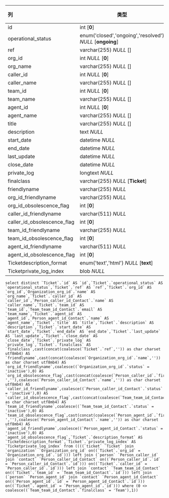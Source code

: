 | 列                          | 类型                                                     | 注释 |
| :-------------------------- | -------------------------------------------------------- | ---- |
| id                          | int [**0**]                                              |      |
| operational_status          | enum('closed','ongoing','resolved') *NULL* [**ongoing**] |      |
| ref                         | varchar(255) *NULL* []                                   |      |
| org_id                      | int *NULL* [**0**]                                       |      |
| org_name                    | varchar(255) *NULL* []                                   |      |
| caller_id                   | int *NULL* [**0**]                                       |      |
| caller_name                 | varchar(255) *NULL* []                                   |      |
| team_id                     | int *NULL* [**0**]                                       |      |
| team_name                   | varchar(255) *NULL* []                                   |      |
| agent_id                    | int *NULL* [**0**]                                       |      |
| agent_name                  | varchar(255) *NULL* []                                   |      |
| title                       | varchar(255) *NULL* []                                   |      |
| description                 | text *NULL*                                              |      |
| start_date                  | datetime *NULL*                                          |      |
| end_date                    | datetime *NULL*                                          |      |
| last_update                 | datetime *NULL*                                          |      |
| close_date                  | datetime *NULL*                                          |      |
| private_log                 | longtext *NULL*                                          |      |
| finalclass                  | varchar(255) *NULL* [**Ticket**]                         |      |
| friendlyname                | varchar(255) *NULL*                                      |      |
| org_id_friendlyname         | varchar(255) *NULL*                                      |      |
| org_id_obsolescence_flag    | int [**0**]                                              |      |
| caller_id_friendlyname      | varchar(511) *NULL*                                      |      |
| caller_id_obsolescence_flag | int [**0**]                                              |      |
| team_id_friendlyname        | varchar(255) *NULL*                                      |      |
| team_id_obsolescence_flag   | int [**0**]                                              |      |
| agent_id_friendlyname       | varchar(511) *NULL*                                      |      |
| agent_id_obsolescence_flag  | int [**0**]                                              |      |
| Ticketdescription_format    | enum('text','html') *NULL* [**text**]                    |      |
| Ticketprivate_log_index     | blob *NULL*                                              |      |

```
select distinct `Ticket`.`id` AS `id`,`Ticket`.`operational_status` AS `operational_status`,`Ticket`.`ref` AS `ref`,`Ticket`.`org_id` AS `org_id`,`Organization_org_id`.`name` AS `org_name`,`Ticket`.`caller_id` AS `caller_id`,`Person_caller_id_Contact`.`name` AS `caller_name`,`Ticket`.`team_id` AS `team_id`,`Team_team_id_Contact`.`email` AS `team_name`,`Ticket`.`agent_id` AS `agent_id`,`Person_agent_id_Contact`.`name` AS `agent_name`,`Ticket`.`title` AS `title`,`Ticket`.`description` AS `description`,`Ticket`.`start_date` AS `start_date`,`Ticket`.`end_date` AS `end_date`,`Ticket`.`last_update` AS `last_update`,`Ticket`.`close_date` AS `close_date`,`Ticket`.`private_log` AS `private_log`,`Ticket`.`finalclass` AS `finalclass`,cast(concat(coalesce(`Ticket`.`ref`,'')) as char charset utf8mb4) AS `friendlyname`,cast(concat(coalesce(`Organization_org_id`.`name`,'')) as char charset utf8mb4) AS `org_id_friendlyname`,coalesce((`Organization_org_id`.`status` = 'inactive'),0) AS `org_id_obsolescence_flag`,cast(concat(coalesce(`Person_caller_id`.`first_name`,''),coalesce(' ',''),coalesce(`Person_caller_id_Contact`.`name`,'')) as char charset utf8mb4) AS `caller_id_friendlyname`,coalesce((`Person_caller_id_Contact`.`status` = 'inactive'),0) AS `caller_id_obsolescence_flag`,cast(concat(coalesce(`Team_team_id_Contact`.`name`,'')) as char charset utf8mb4) AS `team_id_friendlyname`,coalesce((`Team_team_id_Contact`.`status` = 'inactive'),0) AS `team_id_obsolescence_flag`,cast(concat(coalesce(`Person_agent_id`.`first_name`,''),coalesce(' ',''),coalesce(`Person_agent_id_Contact`.`name`,'')) as char charset utf8mb4) AS `agent_id_friendlyname`,coalesce((`Person_agent_id_Contact`.`status` = 'inactive'),0) AS `agent_id_obsolescence_flag`,`Ticket`.`description_format` AS `Ticketdescription_format`,`Ticket`.`private_log_index` AS `Ticketprivate_log_index` from ((((`ticket` `Ticket` join `organization` `Organization_org_id` on((`Ticket`.`org_id` = `Organization_org_id`.`id`))) left join (`person` `Person_caller_id` join `contact` `Person_caller_id_Contact` on((`Person_caller_id`.`id` = `Person_caller_id_Contact`.`id`))) on((`Ticket`.`caller_id` = `Person_caller_id`.`id`))) left join `contact` `Team_team_id_Contact` on((`Ticket`.`team_id` = `Team_team_id_Contact`.`id`))) left join (`person` `Person_agent_id` join `contact` `Person_agent_id_Contact` on((`Person_agent_id`.`id` = `Person_agent_id_Contact`.`id`))) on((`Ticket`.`agent_id` = `Person_agent_id`.`id`))) where (0 <> coalesce((`Team_team_id_Contact`.`finalclass` = 'Team'),1))
```

